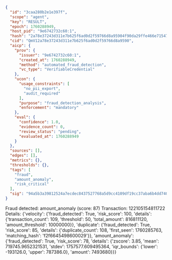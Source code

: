 ```json
{
  "id": "3caa280b2e1e397f",
  "scope": "agent",
  "key": "RESULT",
  "epoch": 1760288949,
  "host_pid": "9e6742732c60:1",
  "hash": "2a78e37243d311e7b625f6ad0d2f59766d8a95904f90da29ffe466e7154720f2",
  "cid": "QmV12a78e37243d311e7b625f6ad0d2f59766d8a9590",
  "aicp": {
    "prov": {
      "issuer": "9e6742732c60:1",
      "created_at": 1760288949,
      "method": "automated_fraud_detection",
      "vc_type": "VerifiableCredential"
    },
    "ucon": {
      "usage_constraints": [
        "no_pii_export",
        "audit_required"
      ],
      "purpose": "fraud_detection_analysis",
      "enforcement": "mandatory"
    },
    "eval": {
      "confidence": 1.0,
      "evidence_count": 0,
      "review_status": "pending",
      "evaluated_at": 1760288949
    }
  },
  "sources": [],
  "edges": [],
  "metrics": {},
  "thresholds": {},
  "tags": [
    "fraud",
    "amount_anomaly",
    "risk_critical"
  ],
  "sig": "94a5b3a39812524a7ecdec8437527768a5d9cc4109df19cc37aba6b4dd740733"
}
```

Fraud detected: amount_anomaly (score: 87)
Transaction: 122105154811722
Details: {'velocity': {'fraud_detected': True, 'risk_score': 100, 'details': {'transaction_count': 109, 'threshold': 50, 'total_amount': 816811120, 'amount_threshold': 10000000}}, 'duplicate': {'fraud_detected': True, 'risk_score': 85, 'details': {'duplicate_count': 108, 'first_seen': 1760285763, 'matching_hash': 'f2f6645498600029'}}, 'amount_anomaly': {'fraud_detected': True, 'risk_score': 78, 'details': {'zscore': 3.85, 'mean': 719745.9652321531, 'stdev': 1757577.609495364, 'iqr_bounds': {'lower': -193126.0, 'upper': 787386.0}, 'amount': 7493680}}}